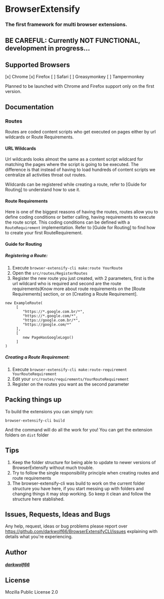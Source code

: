 # BrowserExtensify

### The first framework for multi browser extensions.


## BE CAREFUL: Currently NOT FUNCTIONAL, development in progress...

## Supported Browsers

[x] Chrome
[x] Firefox
[ ] Safari
[ ] Greasymonkey
[ ] Tampermonkey

Planned to be launched with Chrome and Firefox support only on the first version.

## Documentation

### Routes

Routes are coded content scripts who get executed on pages either by url wildcards or Route Requirements.

#### URL Wildcards

Url wildcards looks almost the same as a content script wildcard for matching the pages where the script is going to be executed. The difference is that instead of having to load hundreds of content scripts we centralize all activities throat out routes.

Wildcards can be registered while creating a route, refer to [Guide for Routing] to understand how to use it.

#### Route Requirements

Here is one of the biggest reasons of having the routes, routes allow you to define coding conditions or better calling, having requirements to execute the route script. This coding conditions can be defined with a `RouteRequirement` implementation. Refer to [Guide for Routing] to find how to create your first RouteRequirement.

#### Guide for Routing

##### Registering a Route:

1. Execute `browser-extensify-cli make:route YourRoute`
2. Open the `src/routes/RegisterRoutes`
3. Register the new route you just created, with 2 parameters, first is the url wildcard who is required and second are the route requirements(Know more about route requirements on the [Route Requirements] section, or on [Creating a Route Requirement].

```
new ExampleRoute(
     [
        "https://*.google.com.br/*",
        "https://*.google.com/*",
        "https://google.com.br/*",
        "https://google.com/*"
     ],
     [
        new PageHasGoogleLogo()
     ]
)
```

##### Creating a Route Requirement:

1. Execute `browser-extensify-cli make:route-requirement YourRouteRequirement`
2. Edit your `src/routes/requirements/YourRouteRequirement`
3. Register on the routes you want as the second parameter

## Packing things up

To build the extensions you can simply run:

`browser-extensify-cli build`

And the command will do all the work for you!
You can get the extension folders on `dist` folder


## Tips

1. Keep the folder structure for being able to update to newer versions of BrowserExtensify without much trouble.
2. Try to follow the single responsibility principle when creating routes and route requirements
3. The browser-extensify-cli was build to work on the current folder structure you have here, if you start messing up with folders and changing things it may stop working. So keep it clean and follow the structure here stablished.

## Issues, Requests, Ideas and Bugs

Any help, request, ideas or bug problems please report over https://github.com/darkwolf66/BrowserExtensifyCLI/issues explaining with details what you're experiencing.

## Author

##### [darkwolf66](https://github.com/darkwolf66)

## License

Mozilla Public License 2.0
